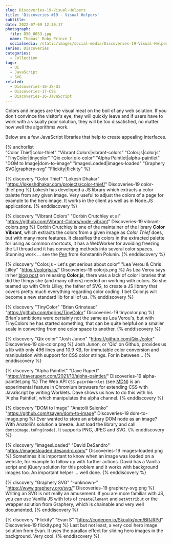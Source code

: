 ```yaml
---
slug: Discoveries-19-Visual-Helpers
title: 'Discoveries #19 - Visual Helpers'
subtitle:
date: 2022-07-09 12:30:17
photograph:
  file: D50_0053.jpg
  name: Thomas' Ruby Prince I
  socialmedia: /static/images/social-media/Discoveries-19-Visual-Helpers.jpg
series: Discoveries
categories:
  - Collection
tags:
  - UI
  - JavaScript
  - SVG
related:
  - Discoveries-18-JS-UI
  - Discoveries-17-CSS
  - Discoveries-16-JavaScript
---
```


Colors and images are the visual meat on the boil of any web solution. If you don't convince the visitor's eye, they will quickly leave and if users have to work with a visually poor solution, they will be too dissatisfied, no matter how well the algorithms work. 

Below are a few JavaScript libraries that help to create appealing interfaces.

{% anchorlist  
  "Color Thief|color-thief"
  "Vibrant Colors|vibrant-colors"
  "Color.js|colorjs"
  "TinyColor|tinycolor"
  "Qix color|qix-color"
  "Alpha Paintlet|alpha-paintlet"
  "DOM to Image|dom-to-image"
  "imagesLoaded|images-loaded"
  "Graphery SVG|graphery-svg"
  "Flickity|flickity"
%}

<!-- more -->

{% discovery "Color Thief" "Lokesh Dhakar" "https://lokeshdhakar.com/projects/color-thief/" Discoveries-19 color-thief.png %}
Lokesh has developed a JS library which extracts a color palette from any given image. Very useful to adjust the colors of a page for example to the hero image. It works in the client as well as in Node.JS applications.
{% enddiscovery %}

{% discovery "Vibrant Colors" "Corbin Crutchley et al" "https://github.com/Vibrant-Colors/node-vibrant" Discoveries-19 vibrant-colors.png %}
Corbin Crutchley is one of the maintainer of the library **Color Vibrant**, which extracts the colors from a given image as *Color Thief* does, but with many more features. It classifies the colors in the extracted palette for using as common shortcuts, it has a WebWorker for avoiding freezing the UI thread and it has converting methods into several color spaces. Stunning work ... see the [Pen](https://codepen.io/kopol/pen/QWjwrPN) from Konstantin Polunin.
{% enddiscovery %}

{% discovery "Color.js - Let's get serious about color" "Lea Verou & Chris Lilley" "https://colorjs.io/" Discoveries-19 colorjs.png %}
As Lea Verou says in her [blog post](https://lea.verou.me/2022/06/releasing-colorjs/) on releasing **Color.js**, there was a lack of color libraries that did the things she (and many others) needed on working with colors. So she teamed up with Chris Lilley, the father of SVG, to create a JS library that covers pretty much everything regarding color coding. I bet Color.js will become a new standard lib for all of us.
{% enddiscovery %}

{% discovery "TinyColor" "Brian Grinstead" "https://github.com/bgrins/TinyColor" Discoveries-19 tinycolor.png %}
Brian's ambitions were certainly not the same as Lea Verou's, but with TinyColors he has started something, that can be quite helpful on a smaller scale in converting from one color space to another.
{% enddiscovery %}

{% discovery "Qix color" "Josh Junon" "https://github.com/Qix-/color" Discoveries-19 qix-color.png %}
Josh Junon, or 'Qix' on Github, provides us a lib with only 496 lines and 10.9 KB, for immutable color conversion and manipulation with support for CSS color strings. For in between...
{% enddiscovery %}

{% discovery "Alpha Paintlet" "Dave Rupert" "https://daverupert.com/2021/10/alpha-paintlet/" Discoveries-19 alpha-paintlet.png %}
The Web API ``CSS.paintWorklet`` (see [MDN](https://developer.mozilla.org/en-US/docs/Web/API/PaintWorklet)) is an experimental feature in Chromium browsers for extending CSS with JavaScript by writing Worklets. Dave shows us how to do this with his 'Alpha Paintlet', which manipulates the alpha channel.
{% enddiscovery %}

{% discovery "DOM to Image" "Anatolii Saienko" "https://github.com/tsayen/dom-to-image" Discoveries-19 dom-to-image.png %}
Ever wanted to store an arbitary DOM node as an image? With Anatolii's solution a breeze. Just load the library and call ``domtoimage.toPng(node)``. It supports PNG, JPEG and SVG.
{% enddiscovery %}

{% discovery "imagesLoaded" "David DeSandro" "https://imagesloaded.desandro.com/" Discoveries-19 images-loaded.png %}
Sometimes it is important to know when an image was loaded on a website, for example to follow up with further actions. David has a Vanilla script and jQuery solution for this problem and it works with background images too. An important helper ... well done.
{% enddiscovery %}

{% discovery "Graphery SVG" "-unknown-" "https://www.graphery.org/svg/" Discoveries-19 graphery-svg.png %}
Writing an SVG is not really an amusement. If you are more familiar with JS, you can use Vanilla JS with lots of ``createElement`` and ``setAttribut`` or the wrapper solution from Graphery, which is chainable and very well documented.
{% enddiscovery %}

{% discovery "Flickity" "Evan S" "https://codepen.io/Skoulix/pen/BRJRPd" Discoveries-19 flickity.png %}
Last but not least, a very cool hero image solution from Evan. It uses the parallax effect for sliding hero images in the background. Very cool.
{% enddiscovery %}
